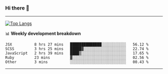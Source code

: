### Hi there 👋

-------
[![Top Langs](https://github-readme-stats.vercel.app/api/top-langs/?username=ashish-r)](https://github.com/anuraghazra/github-readme-stats)

📊 **Weekly development breakdown**
<!--START_SECTION:waka-->
```text
JSX          8 hrs 27 mins   ██████████████░░░░░░░░░░░   56.12 % 
SCSS         3 hrs 25 mins   █████▓░░░░░░░░░░░░░░░░░░░   22.74 % 
JavaScript   2 hrs 39 mins   ████▒░░░░░░░░░░░░░░░░░░░░   17.65 % 
Ruby         23 mins         ▓░░░░░░░░░░░░░░░░░░░░░░░░   02.56 % 
Other        3 mins          ░░░░░░░░░░░░░░░░░░░░░░░░░   00.43 % 
```
<!--END_SECTION:waka-->
-------

<!--
**ashish-r/ashish-r** is a ✨ _special_ ✨ repository because its `README.md` (this file) appears on your GitHub profile.

Here are some ideas to get you started:

- 🔭 I’m currently working on ...
- 🌱 I’m currently learning ...
- 👯 I’m looking to collaborate on ...
- 🤔 I’m looking for help with ...
- 💬 Ask me about ...
- 📫 How to reach me: ...
- 😄 Pronouns: ...
- ⚡ Fun fact: ...
-->

